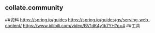 ## collate.community

##资料
https://spring.io/guides
https://spring.io/guides/gs/serving-web-content/
https://www.bilibili.com/video/BV1dK4y1b7YH?p=4
##工具
